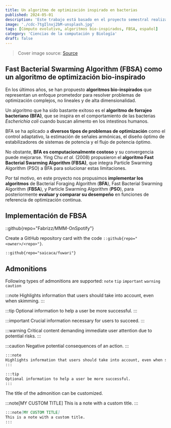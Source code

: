 ```yaml
---
title: Un algoritmo de optimización inspirado en bacterias
published: 2024-05-01
description: 'Este trabajo está basado en el proyecto semestral realizado por mí, Paulina Martín, y Carlos Desideiro en el semestre 2024-1 (enero a junio del 2024) para la materia de Cómputo Evolutivo impartida por M. en C. Oscar Hernández Constantino. Esta entrada se centra en el algoritmo de optimización inspirado en bacterias *Escherichia coli* propuesto por Ying Chu *et al.* (2008)'
image: './cdc-7tgIlnxj2bM-unsplash.jpg'
tags: [Cómputo evolutivo, algoritmos bio-inspirados, FBSA, español]
category: 'Ciencias de la computación y Biología'
draft: false 
---
```


> Cover image source: [Source](https://images.unsplash.com/photo-1631824683860-9a7aa1fe0713?q=80&w=3438&auto=format&fit=crop&ixlib=rb-4.0.3&ixid=M3wxMjA3fDB8MHxwaG90by1wYWdlfHx8fGVufDB8fHx8fA%3D%3D)

## Fast Bacterial Swarming Algorithm (FBSA) como un algoritmo de optimización bio-inspirado

En los últimos años, se han propuesto **algoritmos bio-inspirados** que representan un enfoque prometedor para resolver problemas de optimización complejos, no lineales y de alta dimensionalidad. 

Un algoritmo que ha sido bastante exitoso es el **algoritmo de forrajeo bacteriano (BFA)**, que se inspira en el comportamiento de las bacterias *Escherichia coli* cuando buscan alimento en los intestinos humanos.

BFA se ha aplicado a **diversos tipos de problemas de optimización** como el control adaptativo, la estimación de señales armónicas, el diseño óptimo de estabilizadores de sistemas de potencia y el flujo de potencia óptimo.

No obstante, **BFA es computacionalmente costoso** y su convergencia puede mejorarse. Ying Chu *et al.* (2008) propusieron el **algoritmo Fast Bacterial Swarming Algorithm (FBSA)**, que integra Particle Swarming Algorithm (PSO) a BFA para solucionar estas limitaciones. 

Por tal motivo, en este proyecto nos propusimos **implementar los algoritmos** de Bacterial Foraging Algorithm (**BFA**), Fast Bacterial Swarming Algorithm (**FBSA**), y Particle Swarming Algorithm (**PSO**), para posteriormente **evaluar y comparar su desempeño** en funciones de referencia de optimización continua.

## Implementación de FBSA

::github{repo="Fabrizz/MMM-OnSpotify"}

Create a GitHub repository card with the code `::github{repo="<owner>/<repo>"}`.

```markdown
::github{repo="saicaca/fuwari"}
```

## Admonitions

Following types of admonitions are supported: `note` `tip` `important` `warning` `caution`

:::note
Highlights information that users should take into account, even when skimming.
:::

:::tip
Optional information to help a user be more successful.
:::

:::important
Crucial information necessary for users to succeed.
:::

:::warning
Critical content demanding immediate user attention due to potential risks.
:::

:::caution
Negative potential consequences of an action.
:::

```markdown
:::note
Highlights information that users should take into account, even when skimming.
:::

:::tip
Optional information to help a user be more successful.
:::
```

The title of the admonition can be customized.

:::note[MY CUSTOM TITLE]
This is a note with a custom title.
:::

```markdown
:::note[MY CUSTOM TITLE]
This is a note with a custom title.
:::
```